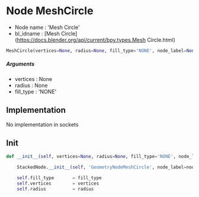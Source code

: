 # Node MeshCircle

- Node name : 'Mesh Circle'
- bl_idname : [Mesh Circle](https://docs.blender.org/api/current/bpy.types.Mesh Circle.html)


``` python
MeshCircle(vertices=None, radius=None, fill_type='NONE', node_label=None, node_color=None)
```
##### Arguments

- vertices : None
- radius : None
- fill_type : 'NONE'

## Implementation

No implementation in sockets

## Init

``` python
def __init__(self, vertices=None, radius=None, fill_type='NONE', node_label=None, node_color=None):

    StackedNode.__init__(self, 'GeometryNodeMeshCircle', node_label=node_label, node_color=node_color)

    self.fill_type       = fill_type
    self.vertices        = vertices
    self.radius          = radius
```
